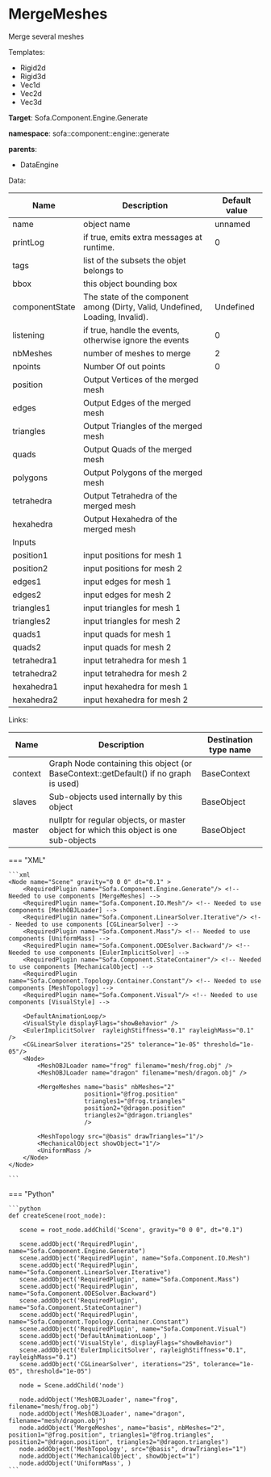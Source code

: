 # MergeMeshes

Merge several meshes


Templates:

- Rigid2d
- Rigid3d
- Vec1d
- Vec2d
- Vec3d

__Target__: Sofa.Component.Engine.Generate

__namespace__: sofa::component::engine::generate

__parents__:

- DataEngine

Data: 

<table>
    <thead>
        <tr>
            <th>Name</th>
            <th>Description</th>
            <th>Default value</th>
        </tr>
    </thead>
    <tbody>
	<tr>
		<td>name</td>
		<td>
object name
		</td>
		<td>unnamed</td>
	</tr>
	<tr>
		<td>printLog</td>
		<td>
if true, emits extra messages at runtime.
		</td>
		<td>0</td>
	</tr>
	<tr>
		<td>tags</td>
		<td>
list of the subsets the objet belongs to
		</td>
		<td></td>
	</tr>
	<tr>
		<td>bbox</td>
		<td>
this object bounding box
		</td>
		<td></td>
	</tr>
	<tr>
		<td>componentState</td>
		<td>
The state of the component among (Dirty, Valid, Undefined, Loading, Invalid).
		</td>
		<td>Undefined</td>
	</tr>
	<tr>
		<td>listening</td>
		<td>
if true, handle the events, otherwise ignore the events
		</td>
		<td>0</td>
	</tr>
	<tr>
		<td>nbMeshes</td>
		<td>
number of meshes to merge
		</td>
		<td>2</td>
	</tr>
	<tr>
		<td>npoints</td>
		<td>
Number Of out points
		</td>
		<td>0</td>
	</tr>
	<tr>
		<td>position</td>
		<td>
Output Vertices of the merged mesh
		</td>
		<td></td>
	</tr>
	<tr>
		<td>edges</td>
		<td>
Output Edges of the merged mesh
		</td>
		<td></td>
	</tr>
	<tr>
		<td>triangles</td>
		<td>
Output Triangles of the merged mesh
		</td>
		<td></td>
	</tr>
	<tr>
		<td>quads</td>
		<td>
Output Quads of the merged mesh
		</td>
		<td></td>
	</tr>
	<tr>
		<td>polygons</td>
		<td>
Output Polygons of the merged mesh
		</td>
		<td></td>
	</tr>
	<tr>
		<td>tetrahedra</td>
		<td>
Output Tetrahedra of the merged mesh
		</td>
		<td></td>
	</tr>
	<tr>
		<td>hexahedra</td>
		<td>
Output Hexahedra of the merged mesh
		</td>
		<td></td>
	</tr>
	<tr>
		<td colspan="3">Inputs</td>
	</tr>
	<tr>
		<td>position1</td>
		<td>
input positions for mesh 1
		</td>
		<td></td>
	</tr>
	<tr>
		<td>position2</td>
		<td>
input positions for mesh 2
		</td>
		<td></td>
	</tr>
	<tr>
		<td>edges1</td>
		<td>
input edges for mesh 1
		</td>
		<td></td>
	</tr>
	<tr>
		<td>edges2</td>
		<td>
input edges for mesh 2
		</td>
		<td></td>
	</tr>
	<tr>
		<td>triangles1</td>
		<td>
input triangles for mesh 1
		</td>
		<td></td>
	</tr>
	<tr>
		<td>triangles2</td>
		<td>
input triangles for mesh 2
		</td>
		<td></td>
	</tr>
	<tr>
		<td>quads1</td>
		<td>
input quads for mesh 1
		</td>
		<td></td>
	</tr>
	<tr>
		<td>quads2</td>
		<td>
input quads for mesh 2
		</td>
		<td></td>
	</tr>
	<tr>
		<td>tetrahedra1</td>
		<td>
input tetrahedra for mesh 1
		</td>
		<td></td>
	</tr>
	<tr>
		<td>tetrahedra2</td>
		<td>
input tetrahedra for mesh 2
		</td>
		<td></td>
	</tr>
	<tr>
		<td>hexahedra1</td>
		<td>
input hexahedra for mesh 1
		</td>
		<td></td>
	</tr>
	<tr>
		<td>hexahedra2</td>
		<td>
input hexahedra for mesh 2
		</td>
		<td></td>
	</tr>

</tbody>
</table>

Links: 


| Name | Description | Destination type name |
| ---- | ----------- | --------------------- |
|context|Graph Node containing this object (or BaseContext::getDefault() if no graph is used)|BaseContext|
|slaves|Sub-objects used internally by this object|BaseObject|
|master|nullptr for regular objects, or master object for which this object is one sub-objects|BaseObject|

=== "XML"

    ```xml
    <Node name="Scene" gravity="0 0 0" dt="0.1" >
        <RequiredPlugin name="Sofa.Component.Engine.Generate"/> <!-- Needed to use components [MergeMeshes] -->
        <RequiredPlugin name="Sofa.Component.IO.Mesh"/> <!-- Needed to use components [MeshOBJLoader] -->
        <RequiredPlugin name="Sofa.Component.LinearSolver.Iterative"/> <!-- Needed to use components [CGLinearSolver] -->
        <RequiredPlugin name="Sofa.Component.Mass"/> <!-- Needed to use components [UniformMass] -->
        <RequiredPlugin name="Sofa.Component.ODESolver.Backward"/> <!-- Needed to use components [EulerImplicitSolver] -->
        <RequiredPlugin name="Sofa.Component.StateContainer"/> <!-- Needed to use components [MechanicalObject] -->
        <RequiredPlugin name="Sofa.Component.Topology.Container.Constant"/> <!-- Needed to use components [MeshTopology] -->
        <RequiredPlugin name="Sofa.Component.Visual"/> <!-- Needed to use components [VisualStyle] -->
    
        <DefaultAnimationLoop/>
    	<VisualStyle displayFlags="showBehavior" />
        <EulerImplicitSolver  rayleighStiffness="0.1" rayleighMass="0.1" />
        <CGLinearSolver iterations="25" tolerance="1e-05" threshold="1e-05"/>
        <Node>
            <MeshOBJLoader name="frog" filename="mesh/frog.obj" />
            <MeshOBJLoader name="dragon" filename="mesh/dragon.obj" />
    
            <MergeMeshes name="basis" nbMeshes="2" 
                         position1="@frog.position" 
                         triangles1="@frog.triangles"
                         position2="@dragon.position"
                         triangles2="@dragon.triangles"
                         />
        	  
            <MeshTopology src="@basis" drawTriangles="1"/>
            <MechanicalObject showObject="1"/>
            <UniformMass />
        </Node>
    </Node>

    ```

=== "Python"

    ```python
    def createScene(root_node):

       scene = root_node.addChild('Scene', gravity="0 0 0", dt="0.1")

       scene.addObject('RequiredPlugin', name="Sofa.Component.Engine.Generate")
       scene.addObject('RequiredPlugin', name="Sofa.Component.IO.Mesh")
       scene.addObject('RequiredPlugin', name="Sofa.Component.LinearSolver.Iterative")
       scene.addObject('RequiredPlugin', name="Sofa.Component.Mass")
       scene.addObject('RequiredPlugin', name="Sofa.Component.ODESolver.Backward")
       scene.addObject('RequiredPlugin', name="Sofa.Component.StateContainer")
       scene.addObject('RequiredPlugin', name="Sofa.Component.Topology.Container.Constant")
       scene.addObject('RequiredPlugin', name="Sofa.Component.Visual")
       scene.addObject('DefaultAnimationLoop', )
       scene.addObject('VisualStyle', displayFlags="showBehavior")
       scene.addObject('EulerImplicitSolver', rayleighStiffness="0.1", rayleighMass="0.1")
       scene.addObject('CGLinearSolver', iterations="25", tolerance="1e-05", threshold="1e-05")

       node = Scene.addChild('node')

       node.addObject('MeshOBJLoader', name="frog", filename="mesh/frog.obj")
       node.addObject('MeshOBJLoader', name="dragon", filename="mesh/dragon.obj")
       node.addObject('MergeMeshes', name="basis", nbMeshes="2", position1="@frog.position", triangles1="@frog.triangles", position2="@dragon.position", triangles2="@dragon.triangles")
       node.addObject('MeshTopology', src="@basis", drawTriangles="1")
       node.addObject('MechanicalObject', showObject="1")
       node.addObject('UniformMass', )
    ```

